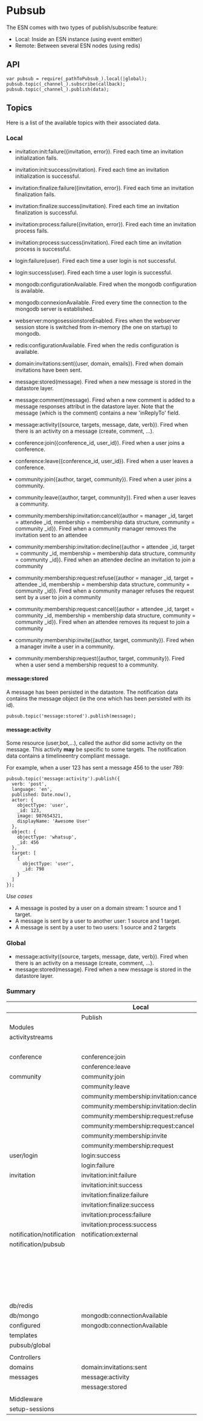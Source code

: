 # Pubsub

The ESN comes with two types of publish/subscribe feature:

- Local: Inside an ESN instance (using event emitter)
- Remote: Between several ESN nodes (using redis)

## API

    var pubsub = require(_pathToPubsub_).local(|global);
    pubsub.topic(_channel_).subscribe(callback);
    pubsub.topic(_channel_).publish(data);

## Topics

Here is a list of the available topics with their associated data.

### Local

- invitation:init:failure({invitation, error}). Fired each time an invitation initialization fails.
- invitation:init:success(invitation). Fired each time an invitation initialization is successful.
- invitation:finalize:failure({invitation, error}). Fired each time an invitation finalization fails.
- invitation:finalize:success(invitation). Fired each time an invitation finalization is successful.
- invitation:process:failure({invitation, error}). Fired each time an invitation process fails.
- invitation:process:success(invitation). Fired each time an invitation process is successful.

- login:failure(user). Fired each time a user login is not successful.
- login:success(user). Fired each time a user login is successful.

- mongodb:configurationAvailable. Fired when the mongodb configuration is available.
- mongodb:connexionAvailable. Fired every time the connection to the mongodb server is established.

- webserver:mongosessionstoreEnabled. Fires when the webserver session store is switched from in-memory (the one on startup) to mongodb.

- redis:configurationAvailable. Fired when the redis configuration is available.

- domain:invitations:sent({user, domain, emails}). Fired when domain invitations have been sent.

- message:stored(message). Fired when a new message is stored in the datastore layer.
- message:comment(message). Fired when a new comment is added to a message responses attribut in the datastore layer.
                            Note that the message (which is the comment) contains a new 'inReplyTo' field.
- message:activity({source, targets, message, date, verb}). Fired when there is an activity on a message (create, comment, ...).
- conference:join({conference_id, user_id}). Fired when a user joins a conference.
- conference:leave({conference_id, user_id}). Fired when a user leaves a conference.

- community:join({author, target, community}). Fired when a user joins a community.
- community:leave({author, target, community}). Fired when a user leaves a community.
- community:membership:invitation:cancel({author = manager _id, target = attendee _id, membership = membership data structure, community = community _id}).
Fired when a community manager removes the invitation sent to an attendee
- community:membership:invitation:decline({author = attendee _id, target = community _id, membership = membership data structure, community = community _id}).
Fired when an attendee decline an invitation to join a community
- community:membership:request:refuse({author = manager _id, target = attendee _id, membership = membership data structure, community = community _id}).
Fired when a community manager refuses the request sent by a user to join a community
- community:membership:request:cancel({author = attendee _id, target = community _id, membership = membership data structure, community = community _id}).
Fired when an attendee removes its request to join a community
- community:membership:invite({author, target, community}). Fired when a manager invite a user in a community.
- community:membership:request({author, target, community}). Fired when a user send a membership request to a community.

#### message:stored

A message has been persisted in the datastore.
The notification data contains the message object (ie the one which has been persisted with its id).

    pubsub.topic('message:stored').publish(message);

#### message:activity

Some resource (user,bot,...), called the author did some activity on the message. This activity **may** be specific to some targets.
The notification data contains a timelineentry compliant message.

For example, when a user 123 has sent a message 456 to the user 789:

    pubsub.topic('message:activity').publish({
      verb: 'post',
      language: 'en',
      published: Date.now(),
      actor: {
        objectType: 'user',
        _id: 123,
        image: 987654321,
        displayName: 'Awesome User'
      },
      object: {
        objectType: 'whatsup',
        _id: 456
      },
      target: [
        {
          objectType: 'user',
          _id: 798
        }
      ]
    });

*Use cases*

- A message is posted by a user on a domain stream: 1 source and 1 target.
- A message is sent by a user to another user: 1 source and 1 target.
- A message is sent by a user to two users: 1 source and 2 targets

### Global

- message:activity({source, targets, message, date, verb}). Fired when there is an activity on a message (create, comment, ...).
- message:stored(message). Fired when a new message is stored in the datastore layer.

### Summary

|                           | Local                                   |                                        | Global                   |           | Notes |
|---------------------------|-----------------------------------------|----------------------------------------|--------------------------|-----------|-------|
|                           | Publish                                 | Subscribe                              | Publish                  | Subscribe |       |
| Modules                   |                                         |                                        |                          |           |       |
| activitystreams           |                                         | message:activity                       |                          |           |       |
|                           |                                         | community:join                         |                          |           |       |
| conference                | conference:join                         |                                        |                          |           |       |
|                           | conference:leave                        |                                        |                          |           |       |
| community                 | community:join                          |                                        |                          |           |       |
|                           | community:leave                         |                                        |                          |           |       |
|                           | community:membership:invitation:cancel  |                                        |                          |           |       |
|                           | community:membership:invitation:decline |                                        |                          |           |       |
|                           | community:membership:request:refuse     |                                        |                          |           |       |
|                           | community:membership:request:cancel     |                                        |                          |           |       |
|                           | community:membership:invite             |                                        |                          |           |       |
|                           | community:membership:request            |                                        |                          |           |       |
| user/login                | login:success                           |                                        |                          |           |       |
|                           | login:failure                           |                                        |                          |           |       |
| invitation                | invitation:init:failure                 |                                        |                          |           |       |
|                           | invitation:init:success                 |                                        |                          |           |       |
|                           | invitation:finalize:failure             |                                        |                          |           |       |
|                           | invitation:finalize:success             |                                        |                          |           |       |
|                           | invitation:process:failure              |                                        |                          |           |       |
|                           | invitation:process:success              |                                        |                          |           |       |
| notification/notification | notification:external                   |                                        |                          |           |       |
| notification/pubsub       |                                         | community:join                         | usernotification:created |           |       |
|                           |                                         | community:membership:invite            |                          |           |       |
|                           |                                         | community:membership:request           |                          |           |       |
|                           |                                         | community:membership:invitation:cancel |                          |           |       |
|                           |                                         | community:membership:request:refuse    |                          |           |       |
|                           |                                         | notification:external                  |                          |           |       |
|                           |                                         |                                        |                          |           |       |
| db/redis                  |                                         | mongodb:connectionAvailable            |                          |           |       |
| db/mongo                  | mongodb:connectionAvailable             |                                        |                          |           |       |
| configured                | mongodb:connectionAvailable             |                                        |                          |           |       |
| templates                 |                                         | mongodb:connectionAvailable            |                          |           |       |
| pubsub/global             |                                         | globalpubsub:config                    |                          |           |       |
|                           |                                         |                                        |                          |           |       |
| Controllers               |                                         |                                        |                          |           |       |
| domains                   | domain:invitations:sent                 |                                        |                          |           |       |
| messages                  | message:activity                        |                                        |  message:activity        |           |       |
|                           | message:stored                          |                                        |  message:stored          |           |       |
|                           |                                         |                                        |                          |           |       |
| Middleware                |                                         |                                        |                          |           |       |
| setup-sessions            |                                         | mongodb:connectionAvailable            |                          |           |       |
